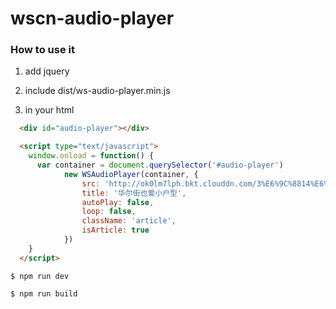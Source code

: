 # wscn-audio-player


### How to use it

1. add jquery

2. include dist/ws-audio-player.min.js

3. in your html
```html
  <div id="audio-player"></div>

  <script type="text/javascript">
    window.onload = function() {
      var container = document.querySelector('#audio-player')
			new WSAudioPlayer(container, {
				src: 'http://ok0lm7lph.bkt.clouddn.com/3%E6%9C%8814%E6%97%A5%E4%BB%98%E9%B9%8F%E8%AF%B4.mp3',
				title: '华尔街也爱小户型',
				autoPlay: false,
				loop: false,
				className: 'article',
				isArticle: true
			})
    }
  </script>
```


`$ npm run dev`

`$ npm run build`
